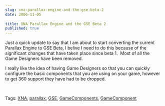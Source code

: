 ```yaml
---
slug: xna-parallax-engine-and-the-gse-beta-2
date: 2006-11-05
 
title: XNA Parallax Engine and the GSE Beta 2
published: true
---
```

<p>Just a quick update to say that I am about to start converting the current Parallax Engine to GSE Beta, I belive I need to do this because of the significant changes that have taken place since beta 1.  Most of all the Game Designers have been removed.</p> <p>I really like the idea of having Game Designers so that you can quickly configure the basic components that you are using on your game, however to get 360 support they have had to be dropped.</p> <p> </p> <div class="wlWriterSmartContent" style="padding-right: 0px; display: inline; padding-left: 0px; padding-bottom: 0px; margin: 0px; padding-top: 0px;">Tags: <a href="http://www.kinlan.co.uk/tag/XNA" rel="tag">XNA</a>, <a href="http://www.kinlan.co.uk/tag/parallax" rel="tag">parallax</a>, <a href="http://www.kinlan.co.uk/tag/GSE" rel="tag">GSE</a>, <a href="http://www.kinlan.co.uk/tag/GameComponents" rel="tag">GameComponents</a>, <a href="http://www.kinlan.co.uk/tag/GameComponent" rel="tag">GameComponent</a>
</div>

